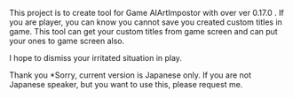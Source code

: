This project is to create tool for Game AIArtImpostor with over ver 0.17.0 .
If you are player, you can know you cannot save you created custom titles in game. 
This tool can get your custom titles from game screen and can put your ones to game screen also.

I hope to dismiss your irritated situation in play.

Thank you *Sorry, current version is Japanese only. If you are not Japanese speaker, but you want to use this, please request me.
